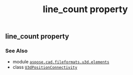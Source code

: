 ﻿---
title: line_count property
second_title: Aspose.CAD for Python via .NET API References
description: 
type: docs
weight: 40
url: /python-net/aspose.cad.fileformats.u3d.elements/u3dpositionconnectivity/line_count/
is_root: false
---

## line_count property


### See Also
* module [`aspose.cad.fileformats.u3d.elements`](../../)
* class [`U3dPositionConnectivity`](/cad/python-net/aspose.cad.fileformats.u3d.elements/u3dpositionconnectivity)
